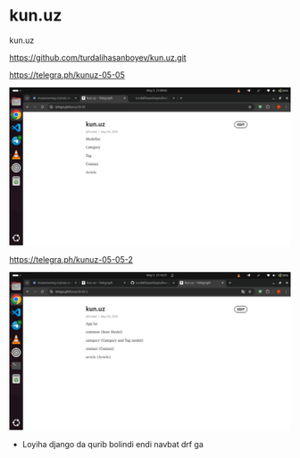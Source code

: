 # kun.uz

kun.uz

https://github.com/turdalihasanboyev/kun.uz.git

https://telegra.ph/kunuz-05-05

![Models plan](<Screenshot from 2025-05-05 21-09-07.png>)

https://telegra.ph/kunuz-05-05-2

![App structure plan](<Screenshot from 2025-05-05 21-16-54.png>)

* Loyiha django da qurib bolindi endi navbat drf ga
